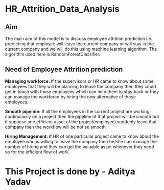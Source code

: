# HR_Attrition_Data_Analysis

## Aim
The main aim of this model is to discuss employee attrition prediction i.e. predicting that employee will leave the current company or will stay in the current company and we will do this using machine learning algorithm. 
The algorithm used here is RandomForestClassifier.

## Need of Employee Attrition prediction
 
**Managing workforce:** If the supervisors or HR came to know about some employees that they will be planning to leave the company then they could get in touch with those employees which can help them to stay back or they can manage the workforce by hiring the new alternative of those employees.

**Smooth pipeline:** If all the employees in the current project are working continuously on a project then the pipeline of that project will be smooth but if suppose one efficient asset of the project(employee) suddenly leave that company then the workflow will be not so smooth

**Hiring Management:** If HR of one particular project came to know about the employee who is willing to leave the company then he/she can manage the number of hiring and they can get the valuable asset whenever they need so for the efficient flow of work.

# This Project is done by - Aditya Yadav

